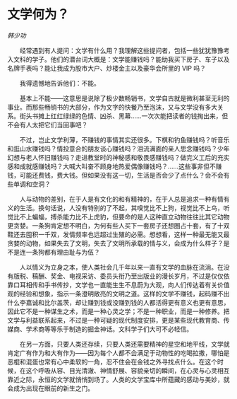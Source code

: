 # 文学何为？

*韩少功*

　　经常遇到有人提问：文学有什么用？我理解这些提问者，包括一些犹犹豫豫考入文科的学子。他们的潜台词大概是：文学能赚钱吗？能助我买下房子、车子以及名牌手表吗？能让我成为股市大户、炒楼金主以及豪华会所里的 VIP 吗？

　　我得遗憾地告诉他们：不能。

　　基本上不能——这意思是说除了极少数畅销书，文学自古就是微利甚至无利的事业。而那些畅销书的大部分，作为文字的快餐乃至泡沫，又与文学没有多大关系。街头书摊上红红绿绿的色情、凶杀、黑幕……一次次能把读者的钱掏出来，但不会有人太把它们当回事吧？

　　不过，岂止文学利薄，不赚钱的事情其实还很多。下棋和钓鱼赚钱吗？听音乐和逛山水赚钱吗？情投意合的朋友谈心赚钱吗？泪流满面的亲人思念赚钱吗？少年幻想与老人怀旧赚钱吗？走进教堂时的神秘感和敬畏感赚钱吗？做完义工后的充实感和成就感赚钱吗？大喊大叫奋不顾身地热爱偶像赚钱吗？……这些事非但不赚钱，可能还费钱，费大钱。但如果没有这一切，生活是否会少了点什么？会不会有些单调和空洞？

　　人与动物的差别，在于人是有文化的和有精神的，在于人总是追求一种有情有义的生活。换句话说，人没有特别的了不起，其嗅觉比不上狗，视觉比不上鸟，听觉比不上蝙蝠，搏杀能力比不上虎豹，但要命的是人这种直立动物往往比其它动物更贪婪。一条狗肯定想不明白，为何有些人买下一套房子还想圈占十套，有了十双鞋还去囤积一千双，发情频率也远超过生殖的必需。想想看，这样一种最无能又最贪婪的动物，如果失去了文明，失去了文明所承载的情与义，会成为什么样子？是不是连一条狗都有理由耻与为伍？

　　人以情义为立身之本，使人类社会几千年以来一直有文学的血脉在流淌。在没有版税、稿酬、奖金、电视采访、委员头衔乃至出版业的漫长岁月，不过是仅仅依靠口耳相传和手书传抄，文学也一直能生生不息蔚为大观，向人们传达着有关价值观的经验和想象，指示一条澄明敞亮的文明之道。这样的文学不赚钱，起码赚不出什么李嘉诚和比尔盖茨，却让赚到钱或没赚到钱的人都活得更有意义也更有意思，因此它不是一种谋生之术，而是一种心灵之学；不是一种职业，而是一种修养。把文学与利益联系起来，不过是一种可疑的现代制度安排，更是某些现代教育商、传媒商、学术商等等乐于制造的掘金神话。文科学子们大可不必轻信。

　　在另一方面，只要人类还存续，只要人类还需要精神的星空和地平线，文学就肯定广有作为和大有作为——因为每个人都不会满足于动物性的吃喝拉撒，哪怕是恶棍和混蛋也常有心中柔软的一角，忍不住会在金钱之外寻找点什么。在这个时候，在这个呼吸从容、目光清澈、神情舒展、容貌亲切的瞬间，在心灵与心灵相互靠近之际，永恒的文学就悄悄到场了。人类的文学宝库中所蕴藏的感动与美妙，就会成为出现在眼前的新生之门。